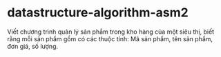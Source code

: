 # datastructure-algorithm-asm2
Viết chương trình quản lý sản phẩm trong kho hàng của một siêu thị, biết rằng mỗi sản phẩm gồm có các thuộc tính: Mã sản phẩm, tên sản phẩm, đơn giá, số lượng.
